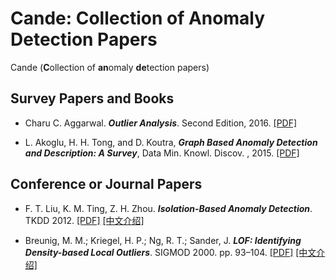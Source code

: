 # Cande: Collection of Anomaly Detection Papers
Cande (**C**ollection of **an**omaly **de**tection papers) 
 
## Survey Papers and Books

* Charu C. Aggarwal. ***Outlier Analysis***. Second Edition, 2016. [[PDF]](http://charuaggarwal.net/outlierbook.pdf)

* L. Akoglu, H. H. Tong, and D. Koutra, ***Graph Based Anomaly Detection and Description: A Survey***, Data Min. Knowl. Discov. ,       2015. [[PDF]](https://arxiv.org/pdf/1404.4679.pdf)

## Conference or Journal Papers

* F. T. Liu, K. M. Ting, Z. H. Zhou.  ***Isolation-Based Anomaly Detection***.  TKDD 2012. [[PDF]](https://cs.nju.edu.cn/zhouzh/zhouzh.files/publication/tkdd11.pdf) [[中文介绍]](https://zhuanlan.zhihu.com/p/27777266)

* Breunig, M. M.; Kriegel, H. P.; Ng, R. T.; Sander, J. ***LOF: Identifying Density-based Local Outliers***. SIGMOD 2000. pp. 93–104. [[PDF]](http://www.dbs.ifi.lmu.de/Publikationen/Papers/LOF.pdf) [[中文介绍]](https://zhuanlan.zhihu.com/p/28178476)
